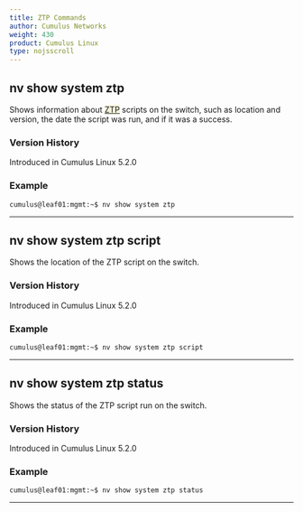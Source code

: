 ```yaml
---
title: ZTP Commands
author: Cumulus Networks
weight: 430
product: Cumulus Linux
type: nojsscroll
---
```

## nv show system ztp

Shows information about <span style="background-color:#F5F5DC">[ZTP](## "Zero Touch Provisioning")</span> scripts on the switch, such as location and version, the date the script was run, and if it was a success.

### Version History

Introduced in Cumulus Linux 5.2.0

### Example

```
cumulus@leaf01:mgmt:~$ nv show system ztp
```

- - -

## nv show system ztp script

Shows the location of the ZTP script on the switch.

### Version History

Introduced in Cumulus Linux 5.2.0

### Example

```
cumulus@leaf01:mgmt:~$ nv show system ztp script
```

- - -

## nv show system ztp status

Shows the status of the ZTP script run on the switch.

### Version History

Introduced in Cumulus Linux 5.2.0

### Example

```
cumulus@leaf01:mgmt:~$ nv show system ztp status
```

- - -
